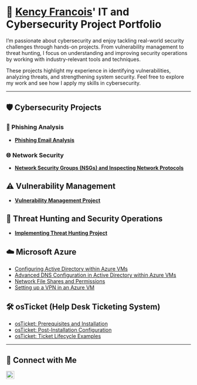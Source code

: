 <h1>🔐 <a href="https://linkedin.com/in/kency-francois">Kency Francois</a>' IT and Cybersecurity Project Portfolio</h1>

I’m passionate about cybersecurity and enjoy tackling real-world security challenges through hands-on projects. From vulnerability management to threat hunting, I focus on understanding and improving security operations by working with industry-relevant tools and techniques.  

These projects highlight my experience in identifying vulnerabilities, analyzing threats, and strengthening system security. Feel free to explore my work and see how I apply my skills in cybersecurity.

---

## 🛡️ Cybersecurity Projects  

### 📧 Phishing Analysis  
- **[Phishing Email Analysis](https://github.com/kfran127/phishing-email-analysis)**  

### 🌐 Network Security  
- **[Network Security Groups (NSGs) and Inspecting Network Protocols](https://github.com/kfran127/azure-network-protocols)**  

## ⚠️ Vulnerability Management  
- **[Vulnerability Management Project](https://github.com/kfran127/vulnerability-management)**  

## 🚨 Threat Hunting and Security Operations  
- **[Implementing Threat Hunting Project](https://github.com/kfran127/threat-hunting)**  

## ☁️ Microsoft Azure  
- [Configuring Active Directory within Azure VMs](https://github.com/kfran127/configure-ad)  
- [Advanced DNS Configuration in Active Directory within Azure VMs](https://github.com/kfran127/advanced-dns-configuration)  
- [Network File Shares and Permissions](https://github.com/kfran127/network-file-shares-and-permissions)  
- [Setting up a VPN in an Azure VM](https://github.com/kfran127/vpn-ip-lab)  

## 🛠️ osTicket (Help Desk Ticketing System)  
- [osTicket: Prerequisites and Installation](https://github.com/kfran127/osticket-prereqs)  
- [osTicket: Post-Installation Configuration](https://github.com/kfran127/post-install-config)  
- [osTicket: Ticket Lifecycle Examples](https://github.com/kfran127/ticket-lifecycle)  

---

## 🤝 Connect with Me  
<a href="https://www.linkedin.com/in/kency-francois" target="_blank">
  <img src="https://cdn.jsdelivr.net/npm/simple-icons@v3/icons/linkedin.svg" alt="LinkedIn" width="22px" style="vertical-align:middle;">
</a>
